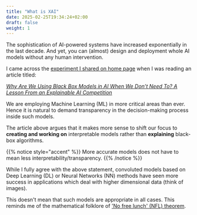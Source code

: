 ```yaml
---
title: "What is XAI"
date: 2025-02-25T19:34:24+02:00
draft: false
weight: 1
---
```


The sophistication of AI-powered systems have increased exponentially in the last decade. And yet, you can (almost) design and deployment whole AI models without any human intervention.

I came across the [experiment I shared on home page](/) when I was reading an article titled:

 [*Why Are We Using Black Box Models in AI When We Don’t Need To? A Lesson From an Explainable AI Competition*](https://hdsr.mitpress.mit.edu/pub/f9kuryi8/release/8)

We are employing Machine Learning (ML) in more critical areas than ever. Hence it is natural to demand transparency in the decision-making process inside such models.

The article above argues that it makes more sense to shift our focus to **creating and working on** interpretable models rather than **explaining** black-box algorithms.

{{% notice style="accent" %}}
More accurate models does not have to mean less interpretability/transparency.
{{% /notice %}}

While I fully agree with the above statement, convoluted models based on Deep Learning (DL) or Neural Networks (NN) methods have seen more success in applications which deal with higher dimensional data (think of images).

This doesn't mean that such models are appropriate in all cases. This reminds me of the mathematical folklore of ['No free lunch' (NFL) theorem](https://en.wikipedia.org/wiki/No_free_lunch_theorem).